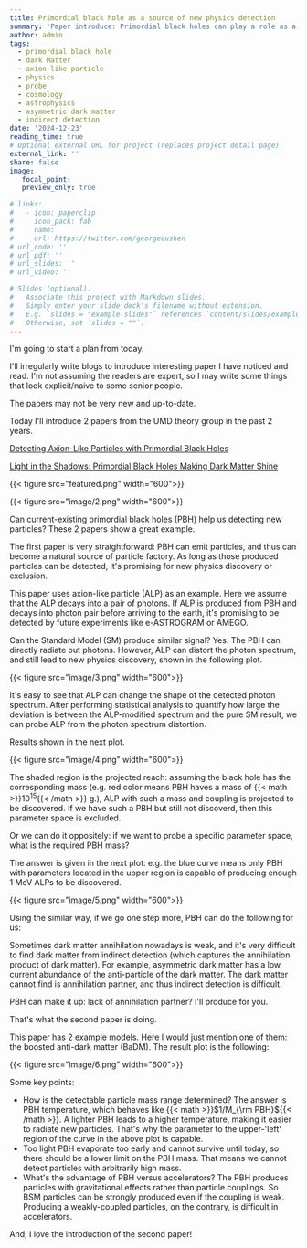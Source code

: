 ```yaml
---
title: Primordial black hole as a source of new physics detection
summary: 'Paper introduce: Primordial black holes can play a role as a factory to produce new BSM particles'
author: admin
tags:
  - primordial black hole
  - dark Matter
  - axion-like particle
  - physics
  - probe
  - cosmology
  - astrophysics
  - asymmetric dark matter
  - indirect detection
date: '2024-12-23'
reading_time: true
# Optional external URL for project (replaces project detail page).
external_link: ''
share: false
image:
   focal_point:
   preview_only: true

# links:
#   - icon: paperclip
#     icon_pack: fab
#     name: 
#     url: https://twitter.com/georgecushen
# url_code: ''
# url_pdf: ''
# url_slides: ''
# url_video: ''

# Slides (optional).
#   Associate this project with Markdown slides.
#   Simply enter your slide deck's filename without extension.
#   E.g. `slides = "example-slides"` references `content/slides/example-slides.md`.
#   Otherwise, set `slides = ""`.
---
```


I'm going to start a plan from today.

I'll irregularly write blogs to introduce interesting paper I have noticed and read.
I'm not assuming the readers are expert, so I may write some things that look explicit/naive to some senior people.

The papers may not be very new and up-to-date.

Today I'll introduce 2 papers from the UMD theory group in the past 2 years.

[Detecting Axion-Like Particles with Primordial Black Holes](http://arxiv.org/abs/2212.11980)

[Light in the Shadows: Primordial Black Holes Making Dark Matter Shine](http://arxiv.org/abs/2409.13811)

{{< figure src="featured.png" width="600">}}

{{< figure src="image/2.png" width="600">}}

Can current-existing primordial black holes (PBH) help us detecting new particles? These 2 papers show a great example.

The first paper is very straightforward: PBH can emit particles, and thus can become a natural source of particle factory. As long as those produced particles can be detected, it's promising for new physics discovery or exclusion.

This paper uses axion-like particle (ALP) as an example.
Here we assume that the ALP decays into a pair of photons.
If ALP is produced from PBH and decays into photon pair before arriving to the earth, it's promising to be detected by future experiments like e-ASTROGRAM or AMEGO.

Can the Standard Model (SM) produce similar signal? Yes.
The PBH can directly radiate out photons.
However, ALP can distort the photon spectrum, and still lead to new physics discovery, shown in the following plot.

{{< figure src="image/3.png" width="600">}}

It's easy to see that ALP can change the shape of the detected photon spectrum.
After performing statistical analysis to quantify how large the deviation is between the ALP-modified spectrum and the pure SM result, we can probe ALP from the photon spectrum distortion.

Results shown in the next plot.

{{< figure src="image/4.png" width="600">}}

The shaded region is the projected reach: assuming the black hole has the corresponding mass (e.g. red color means PBH haves a mass of {{< math >}}$10^{15}${{< /math >}} g.), ALP with such a mass and coupling is projected to be discovered.
If we have such a PBH but still not discoverd, then this parameter space is excluded.

Or we can do it oppositely: if we want to probe a specific parameter space, what is the required PBH mass?

The answer is given in the next plot: e.g. the blue curve means only PBH with parameters located in the upper region is capable of producing enough 1 MeV ALPs to be discovered.


{{< figure src="image/5.png" width="600">}}

Using the similar way, if we go one step more, PBH can do the following for us:

Sometimes dark matter annihilation nowadays is weak, and it's very difficult to find dark matter from indirect detection (which captures the annihilation product of dark matter).
For example, asymmetric dark matter has a low current abundance of the anti-particle of the dark matter.
The dark matter cannot find is annihilation partner, and thus indirect detection is difficult.

PBH can make it up: lack of annihilation partner? I'll produce for you.

That's what the second paper is doing.

This paper has 2 example models. Here I would just mention one of them: the boosted anti-dark matter (BaDM). The result plot is the following:

{{< figure src="image/6.png" width="600">}}

Some key points:

- How is the detectable particle mass range determined? The answer is PBH temperature, which behaves like {{< math >}}$1/M_{\rm PBH}${{< /math >}}. A lighter PBH leads to a higher temperature, making it easier to radiate new particles. That's why the parameter to the upper-'left' region of the curve in the above plot is capable.
- Too light PBH evaporate too early and cannot survive until today, so there should be a lower limit on the PBH mass. That means we cannot detect particles with arbitrarily high mass.
- What's the advantage of PBH versus accelerators? The PBH produces particles with gravitational effects rather than particle couplings. So BSM particles can be strongly produced even if the coupling is weak. Producing a weakly-coupled particles, on the contrary, is difficult in accelerators.

And, I love the introduction of the second paper!